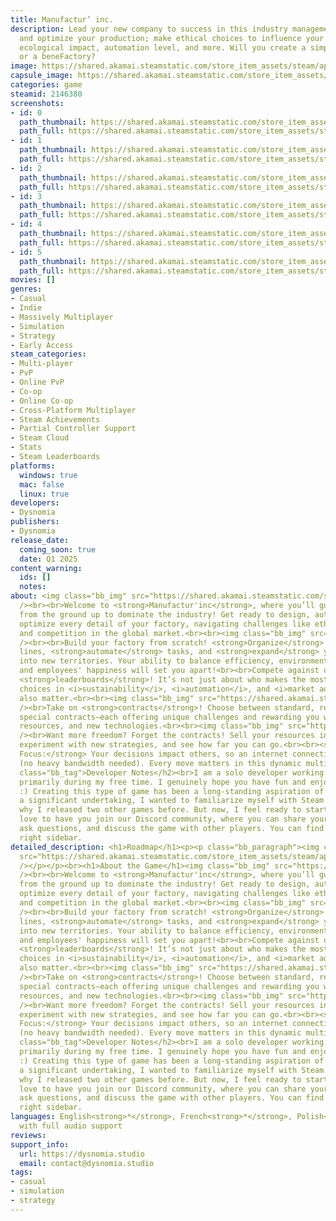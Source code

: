 ```yaml
---
title: Manufactur’ inc.
description: Lead your new company to success in this industry management game. Blueprint
  and optimize your production; make ethical choices to influence your worker conditions,
  ecological impact, automation level, and more. Will you create a simple manuFactory
  or a beneFactory?
image: https://shared.akamai.steamstatic.com/store_item_assets/steam/apps/2146380/header.jpg?t=1731655875
capsule_image: https://shared.akamai.steamstatic.com/store_item_assets/steam/apps/2146380/2aa70a8ff77b20f23ce1933e54a63db4d03cc760/capsule_231x87.jpg?t=1731655875
categories: game
steamid: 2146380
screenshots:
- id: 0
  path_thumbnail: https://shared.akamai.steamstatic.com/store_item_assets/steam/apps/2146380/ss_10847e95288fa327de2e16de69e8024a7f7ff684.600x338.jpg?t=1731655875
  path_full: https://shared.akamai.steamstatic.com/store_item_assets/steam/apps/2146380/ss_10847e95288fa327de2e16de69e8024a7f7ff684.1920x1080.jpg?t=1731655875
- id: 1
  path_thumbnail: https://shared.akamai.steamstatic.com/store_item_assets/steam/apps/2146380/ss_1a25089a973aba0b83c469ac5873430d73d093e4.600x338.jpg?t=1731655875
  path_full: https://shared.akamai.steamstatic.com/store_item_assets/steam/apps/2146380/ss_1a25089a973aba0b83c469ac5873430d73d093e4.1920x1080.jpg?t=1731655875
- id: 2
  path_thumbnail: https://shared.akamai.steamstatic.com/store_item_assets/steam/apps/2146380/ss_f877963a39a34f7dfee707b5b5a7b249ac46aa68.600x338.jpg?t=1731655875
  path_full: https://shared.akamai.steamstatic.com/store_item_assets/steam/apps/2146380/ss_f877963a39a34f7dfee707b5b5a7b249ac46aa68.1920x1080.jpg?t=1731655875
- id: 3
  path_thumbnail: https://shared.akamai.steamstatic.com/store_item_assets/steam/apps/2146380/ss_2cad9a36b6f95fa37dc9673c0b6d55c14872657a.600x338.jpg?t=1731655875
  path_full: https://shared.akamai.steamstatic.com/store_item_assets/steam/apps/2146380/ss_2cad9a36b6f95fa37dc9673c0b6d55c14872657a.1920x1080.jpg?t=1731655875
- id: 4
  path_thumbnail: https://shared.akamai.steamstatic.com/store_item_assets/steam/apps/2146380/ss_37062763c5cd8695a51529c5888fc8313f10e52f.600x338.jpg?t=1731655875
  path_full: https://shared.akamai.steamstatic.com/store_item_assets/steam/apps/2146380/ss_37062763c5cd8695a51529c5888fc8313f10e52f.1920x1080.jpg?t=1731655875
- id: 5
  path_thumbnail: https://shared.akamai.steamstatic.com/store_item_assets/steam/apps/2146380/ss_5eefdc347250d9fdf24df36ce7b9d518fc026371.600x338.jpg?t=1731655875
  path_full: https://shared.akamai.steamstatic.com/store_item_assets/steam/apps/2146380/ss_5eefdc347250d9fdf24df36ce7b9d518fc026371.1920x1080.jpg?t=1731655875
movies: []
genres:
- Casual
- Indie
- Massively Multiplayer
- Simulation
- Strategy
- Early Access
steam_categories:
- Multi-player
- PvP
- Online PvP
- Co-op
- Online Co-op
- Cross-Platform Multiplayer
- Steam Achievements
- Partial Controller Support
- Steam Cloud
- Stats
- Steam Leaderboards
platforms:
  windows: true
  mac: false
  linux: true
developers:
- Dysnomia
publishers:
- Dysnomia
release_date:
  coming_soon: true
  date: Q1 2025
content_warning:
  ids: []
  notes:
about: <img class="bb_img" src="https://shared.akamai.steamstatic.com/store_item_assets/steam/apps/2146380/extras/Steam_Description_Header_EN.png?t=1731655875"
  /><br><br>Welcome to <strong>Manufactur'inc</strong>, where you’ll guide your company
  from the ground up to dominate the industry! Get ready to design, automate, and
  optimize every detail of your factory, navigating challenges like ethics, ecology,
  and competition in the global market.<br><br><img class="bb_img" src="https://shared.akamai.steamstatic.com/store_item_assets/steam/apps/2146380/extras/factory-blueprint.png?t=1731655875"
  /><br><br>Build your factory from scratch! <strong>Organize</strong> production
  lines, <strong>automate</strong> tasks, and <strong>expand</strong> your business
  into new territories. Your ability to balance efficiency, environmental responsibility,
  and employees' happiness will set you apart!<br><br>Compete against others on various
  <strong>leaderboards</strong>! It’s not just about who makes the most money—your
  choices in <i>sustainability</i>, <i>automation</i>, and <i>market adaptation</i>
  also matter.<br><br><img class="bb_img" src="https://shared.akamai.steamstatic.com/store_item_assets/steam/apps/2146380/extras/contracts_EN.png?t=1731655875"
  /><br>Take on <strong>contracts</strong>! Choose between standard, recurring, and
  special contracts—each offering unique challenges and rewarding you with money,
  resources, and new technologies.<br><br><img class="bb_img" src="https://shared.akamai.steamstatic.com/store_item_assets/steam/apps/2146380/extras/market.png?t=1731655875"
  /><br>Want more freedom? Forget the contracts! Sell your resources independently,
  experiment with new strategies, and see how far you can go.<br><br><strong>Multiplayer
  Focus:</strong> Your decisions impact others, so an internet connection is required
  (no heavy bandwidth needed). Every move matters in this dynamic multiplayer world!<h2
  class="bb_tag">Developer Notes</h2><br>I am a solo developer working on this game
  primarily during my free time. I genuinely hope you have fun and enjoy this game
  :) Creating this type of game has been a long-standing aspiration of mine, and as
  a significant undertaking, I wanted to familiarize myself with Steam beforehand.  That's
  why I released two other games before. But now, I feel ready to start this adventure!<br><br>We’d
  love to have you join our Discord community, where you can share your thoughts,
  ask questions, and discuss the game with other players. You can find a link in the
  right sidebar.
detailed_description: <h1>Roadmap</h1><p><p class="bb_paragraph"><img class="bb_img"
  src="https://shared.akamai.steamstatic.com/store_item_assets/steam/apps/2146380/extras/roadmap.png?t=1731655875"
  /></p></p><br><h1>About the Game</h1><img class="bb_img" src="https://shared.akamai.steamstatic.com/store_item_assets/steam/apps/2146380/extras/Steam_Description_Header_EN.png?t=1731655875"
  /><br><br>Welcome to <strong>Manufactur'inc</strong>, where you’ll guide your company
  from the ground up to dominate the industry! Get ready to design, automate, and
  optimize every detail of your factory, navigating challenges like ethics, ecology,
  and competition in the global market.<br><br><img class="bb_img" src="https://shared.akamai.steamstatic.com/store_item_assets/steam/apps/2146380/extras/factory-blueprint.png?t=1731655875"
  /><br><br>Build your factory from scratch! <strong>Organize</strong> production
  lines, <strong>automate</strong> tasks, and <strong>expand</strong> your business
  into new territories. Your ability to balance efficiency, environmental responsibility,
  and employees' happiness will set you apart!<br><br>Compete against others on various
  <strong>leaderboards</strong>! It’s not just about who makes the most money—your
  choices in <i>sustainability</i>, <i>automation</i>, and <i>market adaptation</i>
  also matter.<br><br><img class="bb_img" src="https://shared.akamai.steamstatic.com/store_item_assets/steam/apps/2146380/extras/contracts_EN.png?t=1731655875"
  /><br>Take on <strong>contracts</strong>! Choose between standard, recurring, and
  special contracts—each offering unique challenges and rewarding you with money,
  resources, and new technologies.<br><br><img class="bb_img" src="https://shared.akamai.steamstatic.com/store_item_assets/steam/apps/2146380/extras/market.png?t=1731655875"
  /><br>Want more freedom? Forget the contracts! Sell your resources independently,
  experiment with new strategies, and see how far you can go.<br><br><strong>Multiplayer
  Focus:</strong> Your decisions impact others, so an internet connection is required
  (no heavy bandwidth needed). Every move matters in this dynamic multiplayer world!<h2
  class="bb_tag">Developer Notes</h2><br>I am a solo developer working on this game
  primarily during my free time. I genuinely hope you have fun and enjoy this game
  :) Creating this type of game has been a long-standing aspiration of mine, and as
  a significant undertaking, I wanted to familiarize myself with Steam beforehand.  That's
  why I released two other games before. But now, I feel ready to start this adventure!<br><br>We’d
  love to have you join our Discord community, where you can share your thoughts,
  ask questions, and discuss the game with other players. You can find a link in the
  right sidebar.
languages: English<strong>*</strong>, French<strong>*</strong>, Polish<strong>*</strong><br><strong>*</strong>languages
  with full audio support
reviews:
support_info:
  url: https://dysnomia.studio
  email: contact@dysnomia.studio
tags:
- casual
- simulation
- strategy
---
```


